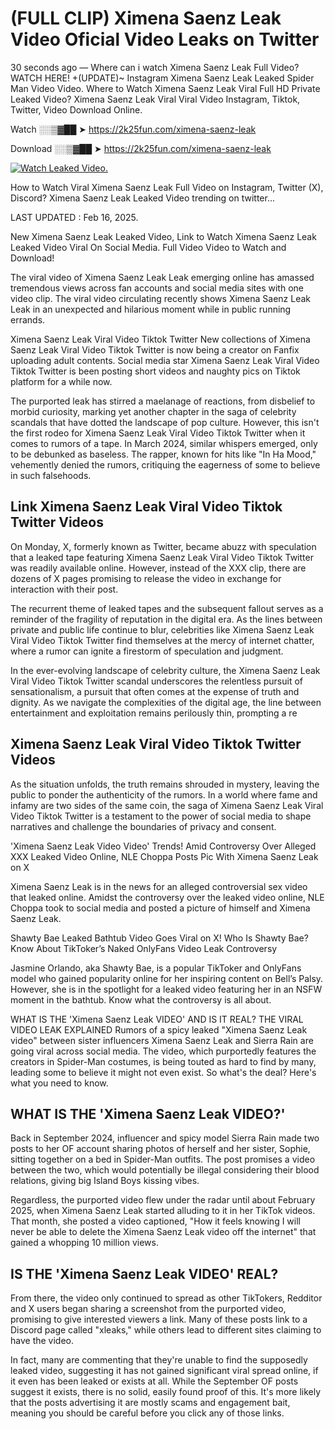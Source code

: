# (FULL CLIP) Ximena Saenz Leak Video Oficial Video Leaks on Twitter

30 seconds ago — Where can i watch Ximena Saenz Leak Full Video? WATCH HERE! +(UPDATE)~ Instagram Ximena Saenz Leak Leaked Spider Man Video Video. Where to Watch Ximena Saenz Leak Viral Full HD Private Leaked Video? Ximena Saenz Leak Viral Viral Video Instagram, Tiktok, Twitter, Video Download Online.

Watch ░░▒▓██ ➤ https://2k25fun.com/ximena-saenz-leak

Download ░░▒▓██ ➤ https://2k25fun.com/ximena-saenz-leak

[![Watch Leaked Video.](https://miro.medium.com/v2/resize:fit:828/format:webp/1*cilzJN44JGOrTw9NJCrNHA.gif "Watch Leaked Video")](https://2k25fun.com/ximena-saenz-leak)

How to Watch Viral Ximena Saenz Leak Full Video on Instagram, Twitter (X), Discord? Ximena Saenz Leak Leaked Video trending on twitter...

LAST UPDATED : Feb 16, 2025.

New Ximena Saenz Leak Leaked Video, Link to Watch Ximena Saenz Leak Leaked Video Viral On Social Media. Full Video Video to Watch and Download!

The viral video of Ximena Saenz Leak Leak emerging online has amassed tremendous views across fan accounts and social media sites with one video clip. The viral video circulating recently shows Ximena Saenz Leak Leak in an unexpected and hilarious moment while in public running errands.

Ximena Saenz Leak Viral Video Tiktok Twitter New collections of Ximena Saenz Leak Viral Video Tiktok Twitter is now being a creator on Fanfix uploading adult contents. Social media star Ximena Saenz Leak Viral Video Tiktok Twitter is been posting short videos and naughty pics on Tiktok platform for a while now.

The purported leak has stirred a maelanage of reactions, from disbelief to morbid curiosity, marking yet another chapter in the saga of celebrity scandals that have dotted the landscape of pop culture. However, this isn't the first rodeo for Ximena Saenz Leak Viral Video Tiktok Twitter when it comes to rumors of a tape. In March 2024, similar whispers emerged, only to be debunked as baseless. The rapper, known for hits like "In Ha Mood," vehemently denied the rumors, critiquing the eagerness of some to believe in such falsehoods.

## Link Ximena Saenz Leak Viral Video Tiktok Twitter Videos

On Monday, X, formerly known as Twitter, became abuzz with speculation that a leaked tape featuring Ximena Saenz Leak Viral Video Tiktok Twitter was readily available online. However, instead of the XXX clip, there are dozens of X pages promising to release the video in exchange for interaction with their post.

The recurrent theme of leaked tapes and the subsequent fallout serves as a reminder of the fragility of reputation in the digital era. As the lines between private and public life continue to blur, celebrities like Ximena Saenz Leak Viral Video Tiktok Twitter find themselves at the mercy of internet chatter, where a rumor can ignite a firestorm of speculation and judgment.

In the ever-evolving landscape of celebrity culture, the Ximena Saenz Leak Viral Video Tiktok Twitter scandal underscores the relentless pursuit of sensationalism, a pursuit that often comes at the expense of truth and dignity. As we navigate the complexities of the digital age, the line between entertainment and exploitation remains perilously thin, prompting a re

##  Ximena Saenz Leak Viral Video Tiktok Twitter Videos

As the situation unfolds, the truth remains shrouded in mystery, leaving the public to ponder the authenticity of the rumors. In a world where fame and infamy are two sides of the same coin, the saga of Ximena Saenz Leak Viral Video Tiktok Twitter is a testament to the power of social media to shape narratives and challenge the boundaries of privacy and consent.

'Ximena Saenz Leak Video Video' Trends! Amid Controversy Over Alleged XXX Leaked Video Online, NLE Choppa Posts Pic With Ximena Saenz Leak on X

Ximena Saenz Leak is in the news for an alleged controversial sex video that leaked online. Amidst the controversy over the leaked video online, NLE Choppa took to social media and posted a picture of himself and Ximena Saenz Leak.

Shawty Bae Leaked Bathtub Video Goes Viral on X! Who Is Shawty Bae? Know About TikToker’s Naked OnlyFans Video Leak Controversy

Jasmine Orlando, aka Shawty Bae, is a popular TikToker and OnlyFans model who gained popularity online for her inspiring content on Bell’s Palsy. However, she is in the spotlight for a leaked video featuring her in an NSFW moment in the bathtub. Know what the controversy is all about.

WHAT IS THE 'Ximena Saenz Leak VIDEO' AND IS IT REAL? THE VIRAL VIDEO LEAK EXPLAINED Rumors of a spicy leaked "Ximena Saenz Leak video" between sister influencers Ximena Saenz Leak and Sierra Rain are going viral across social media. The video, which purportedly features the creators in Spider-Man costumes, is being touted as hard to find by many, leading some to believe it might not even exist. So what's the deal? Here's what you need to know.

## WHAT IS THE 'Ximena Saenz Leak VIDEO?'

Back in September 2024, influencer and spicy model Sierra Rain made two posts to her OF account sharing photos of herself and her sister, Sophie, sitting together on a bed in Spider-Man outfits. The post promises a video between the two, which would potentially be illegal considering their blood relations, giving big Island Boys kissing vibes.

Regardless, the purported video flew under the radar until about February 2025, when Ximena Saenz Leak started alluding to it in her TikTok videos. That month, she posted a video captioned, "How it feels knowing I will never be able to delete the Ximena Saenz Leak video off the internet" that gained a whopping 10 million views.

## IS THE 'Ximena Saenz Leak VIDEO' REAL?

From there, the video only continued to spread as other TikTokers, Redditor and X users began sharing a screenshot from the purported video, promising to give interested viewers a link. Many of these posts link to a Discord page called "xleaks," while others lead to different sites claiming to have the video.

In fact, many are commenting that they're unable to find the supposedly leaked video, suggesting it has not gained significant viral spread online, if it even has been leaked or exists at all. While the September OF posts suggest it exists, there is no solid, easily found proof of this. It's more likely that the posts advertising it are mostly scams and engagement bait, meaning you should be careful before you click any of those links.